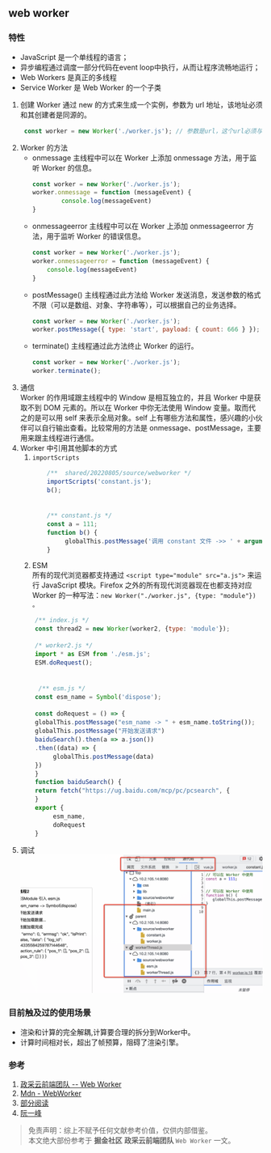 ## web worker
### 特性
- JavaScript 是一个单线程的语言；
- 异步编程通过调度一部分代码在event loop中执行，从而让程序流畅地运行；
- Web Workers 是真正的多线程
- Service Worker 是 Web Worker 的一个子类

1. 创建 Worker 通过 new 的方式来生成一个实例，参数为 url 地址，该地址必须和其创建者是同源的。
    ```js
     const worker = new Worker('./worker.js'); // 参数是url，这个url必须与创建者同源 
    ```
2. Worker 的方法
   - onmessage 主线程中可以在 Worker 上添加 onmessage 方法，用于监听 Worker 的信息。
        ```js
        const worker = new Worker('./worker.js');
        worker.onmessage = function (messageEvent) {
                console.log(messageEvent)
        } 
        ```
   - onmessageerror 主线程中可以在 Worker 上添加 onmessageerror 方法，用于监听 Worker 的错误信息。
        ```js
        const worker = new Worker('./worker.js');
        worker.onmessageerror = function (messageEvent) {
            console.log(messageEvent)
        } 
        ```
   - postMessage() 主线程通过此方法给 Worker 发送消息，发送参数的格式不限（可以是数组、对象、字符串等），可以根据自己的业务选择。
        ```js
        const worker = new Worker('./worker.js');
        worker.postMessage({ type: 'start', payload: { count: 666 } }); // 发送信息给worker
        ```
   - terminate() 主线程通过此方法终止 Worker 的运行。
        ```js
        const worker = new Worker('./worker.js');
        worker.terminate();
        ```
3. 通信  
   Worker 的作用域跟主线程中的 Window 是相互独立的，并且 Worker 中是获取不到 DOM 元素的。所以在 Worker 中你无法使用 Window 变量。取而代之的是可以用 self 来表示全局对象。self 上有哪些方法和属性，感兴趣的小伙伴可以自行输出查看。比较常用的方法是 onmessage、postMessage，主要用来跟主线程进行通信。
4. Worker 中引用其他脚本的方式
   1. `importScripts`
      ```js
          /**  shared/20220805/source/webworker */
          importScripts('constant.js');
          b();


          /** constant.js */
          const a = 111;
          function b() {
               globalThis.postMessage('调用 constant 文件 ->> ' + arguments.callee.name + ' 函数');
          }

      ```
     2. ESM  
     所有的现代浏览器都支持通过 `<script type="module" src="a.js">` 来运行 JavaScript 模块。Firefox 之外的所有现代浏览器现在也都支持对应 Worker 的一种写法：`new Worker("./worker.js", {type: "module"}) 。`    
      ```js
          /** index.js */
          const thread2 = new Worker(worker2, {type: 'module'});
           
          /* worker2.js */
          import * as ESM from './esm.js';
          ESM.doRequest();
          

           /** esm.js */
          const esm_name = Symbol('dispose');

          const doRequest = () => {
          globalThis.postMessage("esm_name -> " + esm_name.toString());
          globalThis.postMessage("开始发送请求")
          baiduSearch().then(a => a.json())
          .then((data) => {
               globalThis.postMessage(data)
          })
          }
          function baiduSearch() {
          return fetch("https://ug.baidu.com/mcp/pc/pcsearch", {
          }
          export {
               esm_name,
               doRequest
          }
      ```
5. 调试
     ![调试](ctor.png)
### 目前触及过的使用场景
- 渲染和计算的完全解耦,计算要合理的拆分到Worker中。
- 计算时间相对长，超出了帧预算，阻碍了渲染引擎。

### 参考 
1. [政采云前端团队 -- Web Worker](https://juejin.cn/post/7091068088975622175)
2. [Mdn - WebWorker](https://developer.mozilla.org/zh-CN/docs/Web/API/Web_Workers_API)
3. [部分阅读](http://www.proyy.com/6996893383310442504.html#toc_12)
4. [阮一峰](http://www.ruanyifeng.com/blog/2018/07/web-worker.html)

> 免责声明：综上不赋予任何文献参考价值，仅供内部借鉴。  
> 本文绝大部份参考于 **掘金社区**  **政采云前端团队** `Web Worker` 一文。 